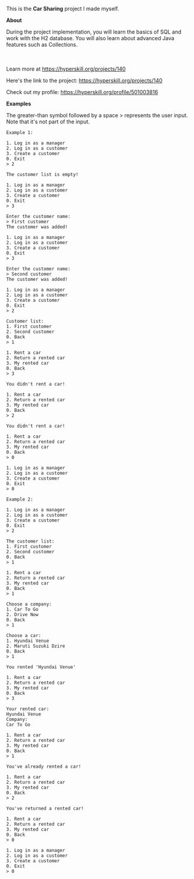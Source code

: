 This is the **Car Sharing** project I made myself.

**About**
<p>During the project implementation, you will learn the basics of SQL and work with the H2 database. You will also learn about advanced Java features such as Collections.</p><br/><br/>Learn more at <a href="https://hyperskill.org/projects/140?utm_source=ide&utm_medium=ide&utm_campaign=ide&utm_content=project-card">https://hyperskill.org/projects/140</a>

Here's the link to the project: https://hyperskill.org/projects/140

Check out my profile: https://hyperskill.org/profile/501003816

**Examples**

The greater-than symbol followed by a space > represents the user input. Note that it's not part of the input.

```
Example 1:

1. Log in as a manager
2. Log in as a customer
3. Create a customer
0. Exit
> 2

The customer list is empty!

1. Log in as a manager
2. Log in as a customer
3. Create a customer
0. Exit
> 3

Enter the customer name:
> First customer
The customer was added!

1. Log in as a manager
2. Log in as a customer
3. Create a customer
0. Exit
> 3

Enter the customer name:
> Second customer
The customer was added!

1. Log in as a manager
2. Log in as a customer
3. Create a customer
0. Exit
> 2

Customer list:
1. First customer
2. Second customer
0. Back
> 1

1. Rent a car
2. Return a rented car
3. My rented car
0. Back
> 3

You didn't rent a car!

1. Rent a car
2. Return a rented car
3. My rented car
0. Back
> 2

You didn't rent a car!

1. Rent a car
2. Return a rented car
3. My rented car
0. Back
> 0

1. Log in as a manager
2. Log in as a customer
3. Create a customer
0. Exit
> 0

Example 2:

1. Log in as a manager
2. Log in as a customer
3. Create a customer
0. Exit
> 2

The customer list:
1. First customer
2. Second customer
0. Back
> 1

1. Rent a car
2. Return a rented car
3. My rented car
0. Back
> 1

Choose a company:
1. Car To Go
2. Drive Now
0. Back
> 1

Choose a car:
1. Hyundai Venue
2. Maruti Suzuki Dzire
0. Back
> 1

You rented 'Hyundai Venue'

1. Rent a car
2. Return a rented car
3. My rented car
0. Back
> 3

Your rented car:
Hyundai Venue
Company:
Car To Go

1. Rent a car
2. Return a rented car
3. My rented car
0. Back
> 1

You've already rented a car!

1. Rent a car
2. Return a rented car
3. My rented car
0. Back
> 2

You've returned a rented car!

1. Rent a car
2. Return a rented car
3. My rented car
0. Back
> 0

1. Log in as a manager
2. Log in as a customer
3. Create a customer
0. Exit
> 0
```
